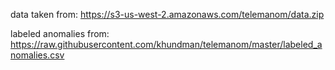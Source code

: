 data taken from:
https://s3-us-west-2.amazonaws.com/telemanom/data.zip

labeled anomalies from:
https://raw.githubusercontent.com/khundman/telemanom/master/labeled_anomalies.csv